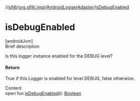 //[slf4j](../../index.md)/[org.slf4j.impl](../index.md)/[AndroidLoggerAdapter](index.md)/[isDebugEnabled](is-debug-enabled.md)



# isDebugEnabled  
[androidJvm]  
Brief description  


Is this logger instance enabled for the DEBUG level?



#### Return  


True if this Logger is enabled for level DEBUG, false otherwise.

  
Content  
open fun [isDebugEnabled](is-debug-enabled.md)(): [Boolean](https://kotlinlang.org/api/latest/jvm/stdlib/kotlin/-boolean/index.html)  



